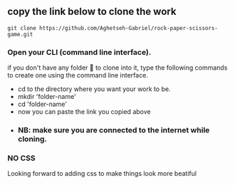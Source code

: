 ## copy the link below to clone the work
```
git clone https://github.com/Aghetseh-Gabriel/rock-paper-scissors-game.git
```
### Open your CLI (command line interface).
  if you don't have any folder 📂  to clone into it, type the following commands to create one using the command line interface.
  - cd to the directory where you want your work to be.
- mkdir 'folder-name'
- cd 'folder-name'
- now you can paste the link you copied above
- ### NB: make sure you are connected to the internet while cloning.
### NO CSS
Looking forward to adding css to make things look more beatiful
